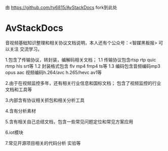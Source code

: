 由 https://github.com/ty6815/AvStackDocs  fork到此处
# AvStackDocs
音视频基础知识整理和相关协议文档说明，本人还有个公众号：<智媒黑板报>
可以关注 交流学习。

1.包含了传输协议，转封装，编解码相关文档；
  1.1 传输协议包含rtsp rtp quic rtmp hls srt等
  1.2 封装格式包含 flv mp4 fmp4 ts等
  1.3 编码包含音频编码mp3 opus aac 视频编码h.264/avc h.265/hevc av1等

2.由于在视频监控多年，还有相关行业信息和国标文档；
  包含了视频监控的行业文档和工具等

3.内部含有协议相关抓包和相关分析工具

4.含有分析素材

5.含有相关自己总结文档，包含一些常见问题定位和常见方案应用

6.iot模块

7.常见开源项目相关的代码分析 实验等

